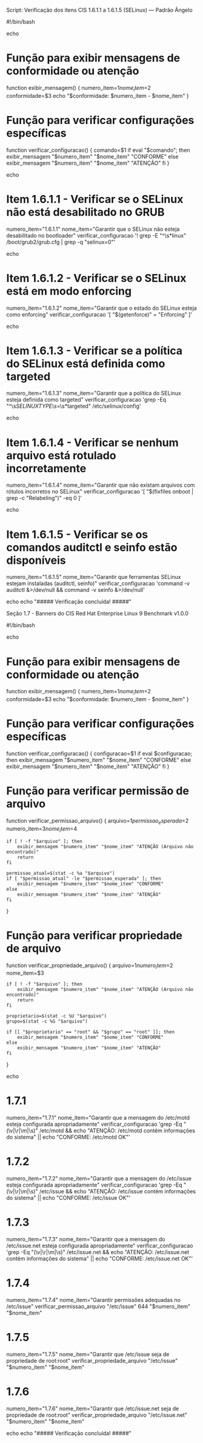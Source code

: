 Script: Verificação dos itens CIS 1.6.1.1 a 1.6.1.5 (SELinux) — Padrão Ângelo

#!/bin/bash

echo

# Função para exibir mensagens de conformidade ou atenção
function exibir_mensagem() {
    numero_item=$1
    nome_item=$2
    conformidade=$3
    echo "$conformidade: $numero_item - $nome_item"
}

# Função para verificar configurações específicas
function verificar_configuracao() {
    comando=$1
    if eval "$comando"; then
        exibir_mensagem "$numero_item" "$nome_item" "CONFORME"
    else
        exibir_mensagem "$numero_item" "$nome_item" "ATENÇÃO"
    fi
}

echo

# Item 1.6.1.1 - Verificar se o SELinux não está desabilitado no GRUB
numero_item="1.6.1.1"
nome_item="Garantir que o SELinux não esteja desabilitado no bootloader"
verificar_configuracao '! grep -E "^\s*linux" /boot/grub2/grub.cfg | grep -q "selinux=0"'

echo

# Item 1.6.1.2 - Verificar se o SELinux está em modo enforcing
numero_item="1.6.1.2"
nome_item="Garantir que o estado do SELinux esteja como enforcing"
verificar_configuracao '[ "$(getenforce)" = "Enforcing" ]'

echo

# Item 1.6.1.3 - Verificar se a política do SELinux está definida como targeted
numero_item="1.6.1.3"
nome_item="Garantir que a política do SELinux esteja definida como targeted"
verificar_configuracao 'grep -Eq "^\s*SELINUXTYPE\s*=\s*targeted" /etc/selinux/config'

echo

# Item 1.6.1.4 - Verificar se nenhum arquivo está rotulado incorretamente
numero_item="1.6.1.4"
nome_item="Garantir que não existam arquivos com rótulos incorretos no SELinux"
verificar_configuracao '[ "$(fixfiles onboot | grep -c "Relabeling")" -eq 0 ]'

echo

# Item 1.6.1.5 - Verificar se os comandos auditctl e seinfo estão disponíveis
numero_item="1.6.1.5"
nome_item="Garantir que ferramentas SELinux estejam instaladas (auditctl, seinfo)"
verificar_configuracao 'command -v auditctl &>/dev/null && command -v seinfo &>/dev/null'

echo
echo "##### Verificação concluída! #####"


Seção 1.7 - Banners do CIS Red Hat Enterprise Linux 9 Benchmark v1.0.0

#!/bin/bash

echo

# Função para exibir mensagens de conformidade ou atenção
function exibir_mensagem() {
    numero_item=$1
    nome_item=$2
    conformidade=$3
    echo "$conformidade: $numero_item - $nome_item"
}

# Função para verificar configurações específicas
function verificar_configuracao() {
    configuracao=$1
    if eval $configuracao; then
        exibir_mensagem "$numero_item" "$nome_item" "CONFORME"
    else
        exibir_mensagem "$numero_item" "$nome_item" "ATENÇÃO"
    fi
}

# Função para verificar permissão de arquivo
function verificar_permissao_arquivo() {
    arquivo=$1
    permissao_esperada=$2
    numero_item=$3
    nome_item=$4

    if [ ! -f "$arquivo" ]; then
        exibir_mensagem "$numero_item" "$nome_item" "ATENÇÃO (Arquivo não encontrado)"
        return
    fi

    permissao_atual=$(stat -c %a "$arquivo")
    if [ "$permissao_atual" -le "$permissao_esperada" ]; then
        exibir_mensagem "$numero_item" "$nome_item" "CONFORME"
    else
        exibir_mensagem "$numero_item" "$nome_item" "ATENÇÃO"
    fi
}

# Função para verificar propriedade de arquivo
function verificar_propriedade_arquivo() {
    arquivo=$1
    numero_item=$2
    nome_item=$3

    if [ ! -f "$arquivo" ]; then
        exibir_mensagem "$numero_item" "$nome_item" "ATENÇÃO (Arquivo não encontrado)"
        return
    fi

    proprietario=$(stat -c %U "$arquivo")
    grupo=$(stat -c %G "$arquivo")

    if [[ "$proprietario" == "root" && "$grupo" == "root" ]]; then
        exibir_mensagem "$numero_item" "$nome_item" "CONFORME"
    else
        exibir_mensagem "$numero_item" "$nome_item" "ATENÇÃO"
    fi
}

echo

# 1.7.1
numero_item="1.7.1"
nome_item="Garantir que a mensagem do /etc/motd esteja configurada apropriadamente"
verificar_configuracao 'grep -Eq "(\\v|\\r|\\m|\\s)" /etc/motd && echo "ATENÇÃO: /etc/motd contém informações do sistema" || echo "CONFORME: /etc/motd OK"'

# 1.7.2
numero_item="1.7.2"
nome_item="Garantir que a mensagem do /etc/issue esteja configurada apropriadamente"
verificar_configuracao 'grep -Eq "(\\v|\\r|\\m|\\s)" /etc/issue && echo "ATENÇÃO: /etc/issue contém informações do sistema" || echo "CONFORME: /etc/issue OK"'

# 1.7.3
numero_item="1.7.3"
nome_item="Garantir que a mensagem do /etc/issue.net esteja configurada apropriadamente"
verificar_configuracao 'grep -Eq "(\\v|\\r|\\m|\\s)" /etc/issue.net && echo "ATENÇÃO: /etc/issue.net contém informações do sistema" || echo "CONFORME: /etc/issue.net OK"'

# 1.7.4
numero_item="1.7.4"
nome_item="Garantir permissões adequadas no /etc/issue"
verificar_permissao_arquivo "/etc/issue" 644 "$numero_item" "$nome_item"

# 1.7.5
numero_item="1.7.5"
nome_item="Garantir que /etc/issue seja de propriedade de root:root"
verificar_propriedade_arquivo "/etc/issue" "$numero_item" "$nome_item"

# 1.7.6
numero_item="1.7.6"
nome_item="Garantir que /etc/issue.net seja de propriedade de root:root"
verificar_propriedade_arquivo "/etc/issue.net" "$numero_item" "$nome_item"

echo
echo "##### Verificação concluída! #####"
